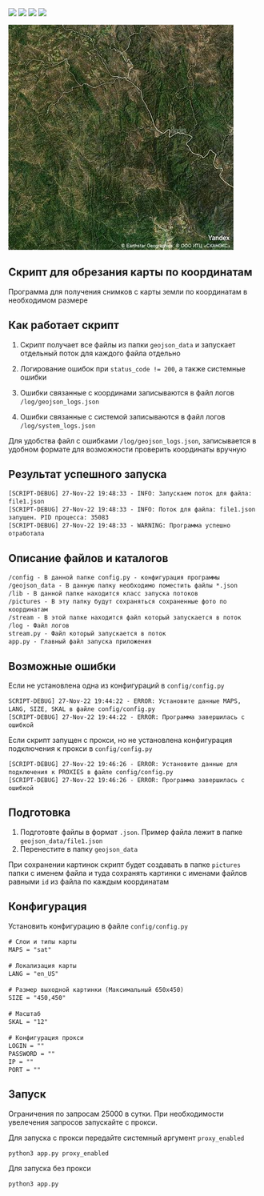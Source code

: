 <div align="left">
<img src="https://img.shields.io/github/languages/code-size/dvdkitay/land-fragment-script" />
<img src="https://img.shields.io/github/languages/top/dvdkitay/land-fragment-script" />
<img src="https://img.shields.io/github/issues/dvdkitay/land-fragment-script" />
<img src="https://img.shields.io/github/issues-pr/dvdkitay/land-fragment-script" />
<div>

![Иллюстрация к проекту](https://raw.githubusercontent.com/dvdkitay/land-fragment-script/master/pictures/file1/1.jpg)

## Скрипт для обрезания карты по координатам

Программа для получения снимков с карты земли по координатам в необходимом размере

## Как работает скрипт 

1. Скрипт получает все файлы из папки `geojson_data` и запускает отдельный поток для каждого файла отдельно 

2. Логирование ошибок при `status_code != 200`, а также системные ошибки

3. Ошибки связанные с координами записываются в файл логов `/log/geojson_logs.json`

4. Ошибки связанные с системой записываются в файл логов `/log/system_logs.json`

Для удобства файл с ошибками `/log/geojson_logs.json`, записывается в удобном формате для возможности проверить координаты вручную

## Результат успешного запуска

```
[SCRIPT-DEBUG] 27-Nov-22 19:48:33 - INFO: Запускаем поток для файла: file1.json
[SCRIPT-DEBUG] 27-Nov-22 19:48:33 - INFO: Поток для файла: file1.json запущен. PID процесса: 35083
[SCRIPT-DEBUG] 27-Nov-22 19:48:33 - WARNING: Программа успешно отработала
```

## Описание файлов и каталогов

```
/config - В данной папке config.py - конфигурация программы
/geojson_data - В данную папку необходимо поместить файлы *.json
/lib - В данной папке находится класс запуска потоков
/pictures - В эту папку будут сохраняться сохраненные фото по координатам
/stream - В этой папке находится файл который запускается в поток
/log - Файл логов
stream.py - Файл который запускается в поток 
app.py - Главный файл запуска приложения
```

## Возможные ошибки
Если не установлена одна из конфигураций в `config/config.py`

```
SCRIPT-DEBUG] 27-Nov-22 19:44:22 - ERROR: Установите данные MAPS, LANG, SIZE, SKAL в файле config/config.py
[SCRIPT-DEBUG] 27-Nov-22 19:44:22 - ERROR: Программа завершилась с ошибкой
```

Если скрипт запущен с прокси, но не установлена конфигурация подключения к прокси в `config/config.py`

```
[SCRIPT-DEBUG] 27-Nov-22 19:46:26 - ERROR: Установите данные для подключения к PROXIES в файле config/config.py
[SCRIPT-DEBUG] 27-Nov-22 19:46:26 - ERROR: Программа завершилась с ошибкой
```

## Подготовка

1. Подготовте файлы в формат `.json`. Пример файла лежит в папке `geojson_data/file1.json`
2. Перенестите в папку `geojson_data`

При сохранении картинок скрипт будет создавать в папке `pictures` папки с именем файла и туда сохранять картинки с именами файлов равными `id` из файла по каждым координатам

## Конфигурация

Установить конфигурацию в файле `config/config.py`

```
# Слои и типы карты
MAPS = "sat" 

# Локализация карты
LANG = "en_US"

# Размер выходной картинки (Максимальный 650х450)
SIZE = "450,450"

# Масштаб
SKAL = "12"

# Конфигурация прокси
LOGIN = ""
PASSWORD = ""
IP = ""
PORT = ""
```

## Запуск

Ограничения по запросам 25000 в сутки. При необходимости увелечения запросов запускайте с прокси. 

Для запуска с прокси передайте системный аргумент `proxy_enabled`

```
python3 app.py proxy_enabled
```

Для запуска без прокси 

```
python3 app.py 
```